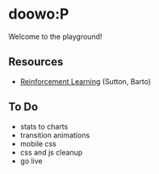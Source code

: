 # doowo:P
Welcome to the playground!

## Resources
- [Reinforcement Learning](http://incompleteideas.net/book/bookdraft2017nov5.pdf) (Sutton, Barto)

## To Do
- stats to charts
- transition animations
- mobile css
- css and js cleanup
- go live
